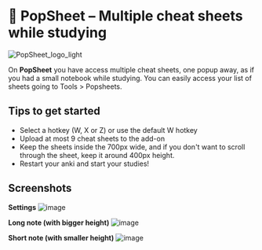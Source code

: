 # 📝 PopSheet – Multiple cheat sheets while studying 

![PopSheet_logo_light](https://github.com/user-attachments/assets/90f7dfe8-09c8-4798-99fe-157b536fe306)

On **PopSheet** you have access multiple cheat sheets, one popup away, as if you had a small notebook while studying. You can easily access your list of sheets going to Tools > Popsheets. 

## Tips to get started
- Select a hotkey (W, X or Z) or use the default W hotkey
- Upload at most 9 cheat sheets to the add-on
- Keep the sheets inside the 700px wide, and if you don't want to scroll through the sheet, keep it around 400px height.
- Restart your anki and start your studies!

## Screenshots
**Settings**
![image](https://github.com/user-attachments/assets/cf143ee9-ca32-42aa-be5f-769097186f98)

**Long note (with bigger height)**
![image](https://github.com/user-attachments/assets/e30f457a-3ea8-4a87-af78-89c788e745ac)

**Short note (with smaller height)**
![image](https://github.com/user-attachments/assets/6f0b7826-d49d-448a-a352-297d36883b5d)
